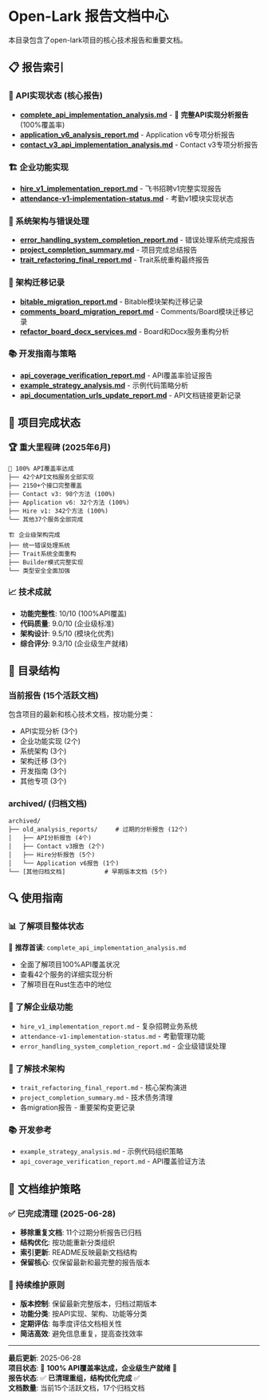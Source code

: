 # Open-Lark 报告文档中心

本目录包含了open-lark项目的核心技术报告和重要文档。

## 📋 报告索引

### 🎯 API实现状态 (核心报告)
- **[complete_api_implementation_analysis.md](./complete_api_implementation_analysis.md)** - 🌟 **完整API实现分析报告** (100%覆盖率)
- **[application_v6_analysis_report.md](./application_v6_analysis_report.md)** - Application v6专项分析报告
- **[contact_v3_api_implementation_analysis.md](./contact_v3_api_implementation_analysis.md)** - Contact v3专项分析报告

### 🏗️ 企业功能实现
- **[hire_v1_implementation_report.md](./hire_v1_implementation_report.md)** - 飞书招聘v1完整实现报告
- **[attendance-v1-implementation-status.md](./attendance-v1-implementation-status.md)** - 考勤v1模块实现状态

### 🔧 系统架构与错误处理
- **[error_handling_system_completion_report.md](./error_handling_system_completion_report.md)** - 错误处理系统完成报告
- **[project_completion_summary.md](./project_completion_summary.md)** - 项目完成总结报告
- **[trait_refactoring_final_report.md](./trait_refactoring_final_report.md)** - Trait系统重构最终报告

### 🔄 架构迁移记录
- **[bitable_migration_report.md](./bitable_migration_report.md)** - Bitable模块架构迁移记录
- **[comments_board_migration_report.md](./comments_board_migration_report.md)** - Comments/Board模块迁移记录
- **[refactor_board_docx_services.md](./refactor_board_docx_services.md)** - Board和Docx服务重构分析

### 📚 开发指南与策略
- **[api_coverage_verification_report.md](./api_coverage_verification_report.md)** - API覆盖率验证报告
- **[example_strategy_analysis.md](./example_strategy_analysis.md)** - 示例代码策略分析
- **[api_documentation_urls_update_report.md](./api_documentation_urls_update_report.md)** - API文档链接更新记录

## 🎉 项目完成状态

### 🏆 重大里程碑 (2025年6月)
```
🎯 100% API覆盖率达成
├── 42个API文档服务全部实现
├── 2150+个接口完整覆盖
├── Contact v3: 98个方法 (100%)
├── Application v6: 32个方法 (100%)
├── Hire v1: 342个方法 (100%)
└── 其他37个服务全部完成

🏗️ 企业级架构完成
├── 统一错误处理系统
├── Trait系统全面重构
├── Builder模式完整实现
└── 类型安全全面加强
```

### 📈 技术成就
- **功能完整性**: 10/10 (100%API覆盖)
- **代码质量**: 9.0/10 (企业级标准)
- **架构设计**: 9.5/10 (模块化优秀)
- **综合评分**: 9.3/10 (企业级生产就绪)

## 📂 目录结构

### 当前报告 (15个活跃文档)
包含项目的最新和核心技术文档，按功能分类：
- API实现分析 (3个)
- 企业功能实现 (2个)  
- 系统架构 (3个)
- 架构迁移 (3个)
- 开发指南 (3个)
- 其他专项 (3个)

### archived/ (归档文档)
```
archived/
├── old_analysis_reports/     # 过期的分析报告 (12个)
│   ├── API分析报告 (4个)
│   ├── Contact v3报告 (2个)
│   ├── Hire分析报告 (5个)
│   └── Application v6报告 (1个)
└── [其他归档文档]           # 早期版本文档 (5个)
```

## 🔍 使用指南

### 📊 了解项目整体状态
🌟 **推荐首读**: `complete_api_implementation_analysis.md`
- 全面了解项目100%API覆盖状况
- 查看42个服务的详细实现分析
- 了解项目在Rust生态中的地位

### 🏢 了解企业级功能
- `hire_v1_implementation_report.md` - 复杂招聘业务系统
- `attendance-v1-implementation-status.md` - 考勤管理功能
- `error_handling_system_completion_report.md` - 企业级错误处理

### 🔧 了解技术架构
- `trait_refactoring_final_report.md` - 核心架构演进
- `project_completion_summary.md` - 技术债务清理
- 各migration报告 - 重要架构变更记录

### 📚 开发参考
- `example_strategy_analysis.md` - 示例代码组织策略
- `api_coverage_verification_report.md` - API覆盖验证方法

## 📝 文档维护策略

### ✅ 已完成清理 (2025-06-28)
- **移除重复文档**: 11个过期分析报告已归档
- **结构优化**: 按功能重新分类组织
- **索引更新**: README反映最新文档结构
- **保留核心**: 仅保留最新和最完整的报告版本

### 🔄 持续维护原则
- **版本控制**: 保留最新完整版本，归档过期版本
- **功能分类**: 按API实现、架构、功能等分类
- **定期评估**: 每季度评估文档相关性
- **简洁高效**: 避免信息重复，提高查找效率

---

**最后更新**: 2025-06-28  
**项目状态**: 🎉 **100% API覆盖率达成，企业级生产就绪** 🎉  
**报告状态**: ✅ **已清理重组，结构优化完成** ✅  
**文档数量**: 当前15个活跃文档，17个归档文档